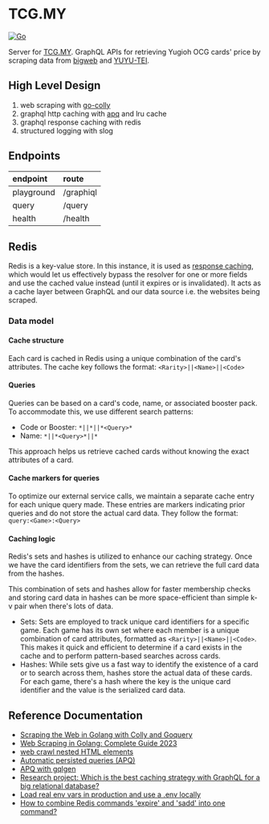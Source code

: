 # TCG.MY
[![Go](https://github.com/jollyboss123/tcg_my-server/actions/workflows/go.yml/badge.svg)](https://github.com/jollyboss123/tcg_my-server/actions/workflows/go.yml)

Server for [TCG.MY](https://github.com/hollandgeng/TCG.MY). GraphQL APIs for retrieving Yugioh OCG cards' price by
scraping data
from [bigweb](https://bigweb.co.jp/) and [YUYU-TEI](https://yuyu-tei.jp/).

## High Level Design

1. web scraping with [go-colly](https://github.com/gocolly/colly)
2. graphql http caching
   with [apq](https://www.apollographql.com/docs/resources/graphql-glossary/#automatic-persisted-queries-apq) and lru
   cache
3. graphql response caching with redis
4. structured logging with slog

## Endpoints

| endpoint   | route     |
|:-----------|:----------|
| playground | /graphiql |
| query      | /query    |
| health     | /health   |

## Redis

Redis is a key-value store. In this instance, it is used
as [response caching](https://www.apollographql.com/docs/apollo-server/features/caching),
which would let us effectively bypass the resolver for one or more fields and use the cached value
instead (until it expires or is invalidated). It acts as a cache layer between GraphQL and our data source i.e. the
websites being scraped.

### Data model

#### Cache structure

Each card is cached in Redis using a unique combination of the card's attributes. The cache key follows the
format: `<Rarity>||<Name>||<Code>`

#### Queries

Queries can be based on a card's code, name, or associated booster pack. To accommodate this, we use different search
patterns:

- Code or Booster: `*||*||*<Query>*`
- Name: `*||*<Query>*||*`

This approach helps us retrieve cached cards without knowing the exact attributes of a card.

#### Cache markers for queries

To optimize our external service calls, we maintain a separate cache entry for each unique query made.
These entries are markers indicating prior queries and do not store the actual card data.
They follow the format: `query:<Game>:<Query>`

#### Caching logic

Redis's sets and hashes is utilized to enhance our caching strategy.
Once we have the card identifiers from the sets, we can retrieve the full card data from the hashes.

This combination of sets and hashes allow for faster membership checks and storing card data
in hashes can be more space-efficient than simple k-v pair when there's lots of data.

- Sets:
  Sets are employed to track unique card identifiers for a specific game. Each game has its own set where each member is
  a unique combination of card attributes, formatted as `<Rarity>||<Name>||<Code>`. This makes it quick and efficient to
  determine if a card exists in the cache and to perform pattern-based searches across cards.
- Hashes:
  While sets give us a fast way to identify the existence of a card or to search across them, hashes store the actual
  data of these cards.
  For each game, there's a hash where the key is the unique card identifier and the value is the serialized card data.

## Reference Documentation

* [Scraping the Web in Golang with Colly and Goquery](https://benjamincongdon.me/blog/2018/03/01/Scraping-the-Web-in-Golang-with-Colly-and-Goquery/)
* [Web Scraping in Golang: Complete Guide 2023](https://www.zenrows.com/blog/web-scraping-golang#scrape-product-data)
* [web crawl nested HTML elements](https://github.com/gocolly/colly/issues/376)
* [Automatic persisted queries (APQ)](https://www.apollographql.com/docs/resources/graphql-glossary/#automatic-persisted-queries-apq)
* [APQ with gqlgen](https://gqlgen.com/reference/apq/)
* [Research project: Which is the best caching strategy with GraphQL for a big relational database?](https://medium.com/@niels.onderbeke.no/research-project-which-is-the-best-caching-strategy-with-graphql-for-a-big-relational-database-56fedb773b97)
* [Load real env vars in production and use a .env locally](https://github.com/joho/godotenv/issues/40)
* [How to combine Redis commands 'expire' and 'sadd' into one command?](https://stackoverflow.com/questions/62575672/how-to-combine-redis-commands-expire-and-sadd-into-one-command)
